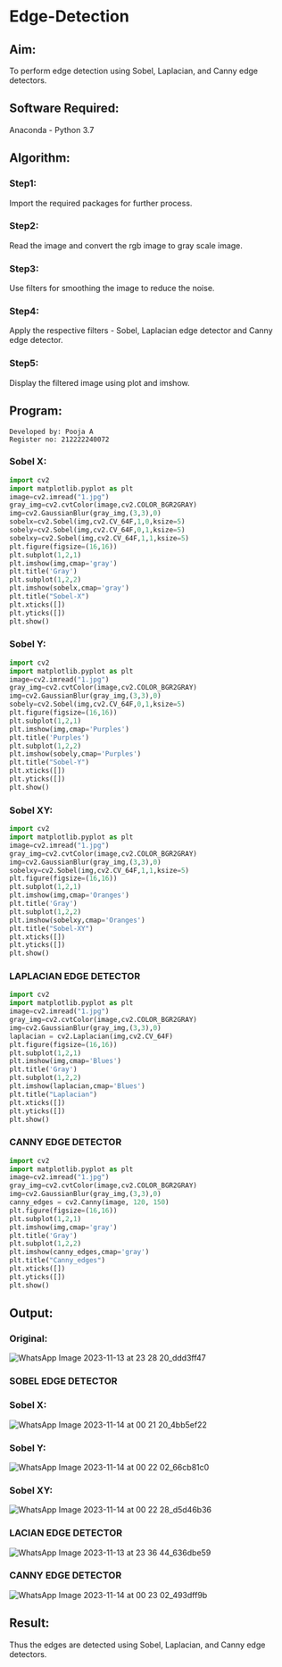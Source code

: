 # Edge-Detection
## Aim:
To perform edge detection using Sobel, Laplacian, and Canny edge detectors.

## Software Required:
Anaconda - Python 3.7

## Algorithm:
### Step1:
Import the required packages for further process.

### Step2:
Read the image and convert the rgb image to gray scale image.

### Step3:
Use filters for smoothing the image to reduce the noise.

### Step4:
Apply the respective filters - Sobel, Laplacian edge detector and Canny edge detector.

### Step5:
Display the filtered image using plot and imshow.

## Program:
```
Developed by: Pooja A
Register no: 212222240072
```
### Sobel X:
```PYTHON
import cv2
import matplotlib.pyplot as plt
image=cv2.imread("1.jpg")
gray_img=cv2.cvtColor(image,cv2.COLOR_BGR2GRAY)
img=cv2.GaussianBlur(gray_img,(3,3),0)
sobelx=cv2.Sobel(img,cv2.CV_64F,1,0,ksize=5)
sobely=cv2.Sobel(img,cv2.CV_64F,0,1,ksize=5)
sobelxy=cv2.Sobel(img,cv2.CV_64F,1,1,ksize=5)
plt.figure(figsize=(16,16))
plt.subplot(1,2,1)
plt.imshow(img,cmap='gray')
plt.title('Gray')
plt.subplot(1,2,2)
plt.imshow(sobelx,cmap='gray')
plt.title("Sobel-X")
plt.xticks([])
plt.yticks([])
plt.show()
```

### Sobel Y:
```python
import cv2
import matplotlib.pyplot as plt
image=cv2.imread("1.jpg")
gray_img=cv2.cvtColor(image,cv2.COLOR_BGR2GRAY)
img=cv2.GaussianBlur(gray_img,(3,3),0)
sobely=cv2.Sobel(img,cv2.CV_64F,0,1,ksize=5)
plt.figure(figsize=(16,16))
plt.subplot(1,2,1)
plt.imshow(img,cmap='Purples')
plt.title('Purples')
plt.subplot(1,2,2)
plt.imshow(sobely,cmap='Purples')
plt.title("Sobel-Y")
plt.xticks([])
plt.yticks([])
plt.show()
```

### Sobel XY:
```python
import cv2
import matplotlib.pyplot as plt
image=cv2.imread("1.jpg")
gray_img=cv2.cvtColor(image,cv2.COLOR_BGR2GRAY)
img=cv2.GaussianBlur(gray_img,(3,3),0)
sobelxy=cv2.Sobel(img,cv2.CV_64F,1,1,ksize=5)
plt.figure(figsize=(16,16))
plt.subplot(1,2,1)
plt.imshow(img,cmap='Oranges')
plt.title('Gray')
plt.subplot(1,2,2)
plt.imshow(sobelxy,cmap='Oranges')
plt.title("Sobel-XY")
plt.xticks([])
plt.yticks([])
plt.show()
```

### LAPLACIAN EDGE DETECTOR
```python
import cv2
import matplotlib.pyplot as plt
image=cv2.imread("1.jpg")
gray_img=cv2.cvtColor(image,cv2.COLOR_BGR2GRAY)
img=cv2.GaussianBlur(gray_img,(3,3),0)
laplacian = cv2.Laplacian(img,cv2.CV_64F)
plt.figure(figsize=(16,16))
plt.subplot(1,2,1)
plt.imshow(img,cmap='Blues')
plt.title('Gray')
plt.subplot(1,2,2)
plt.imshow(laplacian,cmap='Blues')
plt.title("Laplacian")
plt.xticks([])
plt.yticks([])
plt.show()
```

### CANNY EDGE DETECTOR
```python
import cv2
import matplotlib.pyplot as plt
image=cv2.imread("1.jpg")
gray_img=cv2.cvtColor(image,cv2.COLOR_BGR2GRAY)
img=cv2.GaussianBlur(gray_img,(3,3),0)
canny_edges = cv2.Canny(image, 120, 150)
plt.figure(figsize=(16,16))
plt.subplot(1,2,1)
plt.imshow(img,cmap='gray')
plt.title('Gray')
plt.subplot(1,2,2)
plt.imshow(canny_edges,cmap='gray')
plt.title("Canny_edges")
plt.xticks([])
plt.yticks([])
plt.show()
```

## Output:
### Original:
![WhatsApp Image 2023-11-13 at 23 28 20_ddd3ff47](https://github.com/poojaanbu0/EDGEDETECTION/assets/119390329/2f3dddd5-e443-4e99-be8d-8a3625ac46a6)

### SOBEL EDGE DETECTOR
### Sobel X:
![WhatsApp Image 2023-11-14 at 00 21 20_4bb5ef22](https://github.com/poojaanbu0/EDGEDETECTION/assets/119390329/70fd586e-095f-484d-977e-6fafec166cac)

### Sobel Y:
![WhatsApp Image 2023-11-14 at 00 22 02_66cb81c0](https://github.com/poojaanbu0/EDGEDETECTION/assets/119390329/8b0cf368-02f4-429b-a2e5-f7ee28a78c2d)

### Sobel XY:
![WhatsApp Image 2023-11-14 at 00 22 28_d5d46b36](https://github.com/poojaanbu0/EDGEDETECTION/assets/119390329/af1dbcb9-f8a3-4175-b076-dccfc3a57cdf)

### LACIAN EDGE DETECTOR
![WhatsApp Image 2023-11-13 at 23 36 44_636dbe59](https://github.com/poojaanbu0/EDGEDETECTION/assets/119390329/44f7a016-c19a-4cfc-9ac6-71febada1dfc)

### CANNY EDGE DETECTOR
![WhatsApp Image 2023-11-14 at 00 23 02_493dff9b](https://github.com/poojaanbu0/EDGEDETECTION/assets/119390329/b5ce00d3-40fe-48d0-9211-d1fe0925f891)

## Result:
Thus the edges are detected using Sobel, Laplacian, and Canny edge detectors.

